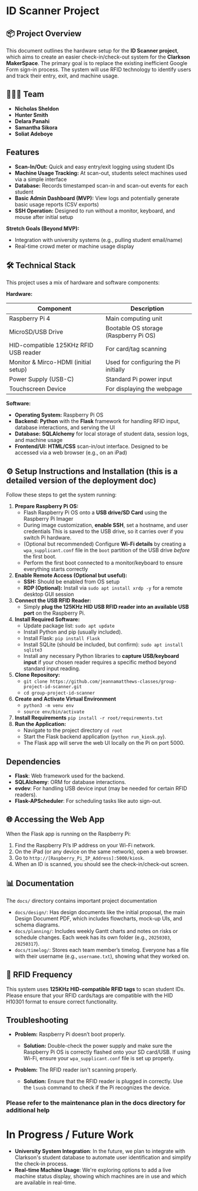 # ID Scanner Project

## 📦 Project Overview

This document outlines the hardware setup for the **ID Scanner project**, which aims to create an easier check-in/check-out system for the **Clarkson MakerSpace**. 
The primary goal is to replace the existing inefficient Google Form sign-in process. The system will use RFID technology to identify users and track their entry, exit, and machine usage.

## 👨‍👦‍👦 Team
- **Nicholas Sheldon** 
- **Hunter Smith** 
- **Delara Panahi**
- **Samantha Sikora**
- **Soliat Adeboye** 

## Features 
-  **Scan-In/Out:** Quick and easy entry/exit logging using student IDs
-  **Machine Usage Tracking:** At scan-out, students select machines used via a simple interface
-  **Database:** Records timestamped scan-in and scan-out events for each student 
-  **Basic Admin Dashboard (MVP):** View logs and potentially generate basic usage reports (CSV exports)
-  **SSH Operation:** Designed to run without a monitor, keyboard, and mouse after initial setup

**Stretch Goals (Beyond MVP):**
-   Integration with university systems (e.g., pulling student email/name) 
-   Real-time crowd meter or machine usage display 
  
## 🛠️ Technical Stack
This project uses a mix of hardware and software components:

  **Hardware:**

| Component              | Description                                  |
|------------------------|-----------------------------------------------|
| Raspberry Pi 4         | Main computing unit       |
| MicroSD/USB Drive      | Bootable OS storage (Raspberry Pi OS)         |
| HID-compatible 125KHz RFID USB reader     | For card/tag scanning      |
| Monitor & Mirco-HDMI (initial setup) | Used for configuring the Pi initially   |
| Power Supply (USB-C)   | Standard Pi power input                       |
| Touchscreen Device     | For displaying the webpage                    |

 **Software:**
 - **Operating System:** Raspberry Pi OS
 - **Backend:** **Python** with the **Flask** framework for handling RFID input, database interactions, and serving the UI
 - **Database:** **SQLAlchemy** for local storage of student data, session logs, and machine usage
 - **Frontend/UI:** **HTML/CSS** scan-in/out interface. Designed to be accessed via a web browser (e.g., on an iPad) 

## ⚙️ Setup Instructions and Installation (this is a detailed version of the deployment doc)

Follow these steps to get the system running:

1.  **Prepare Raspberry Pi OS:**
    *   Flash Raspberry Pi OS onto a **USB drive/SD Card** using the Raspberry Pi Imager 
    *   During image customization, **enable SSH**, set a hostname, and user credentials  This is saved to the USB drive, so it carries over if you switch Pi hardware.
    *   (Optional but recommended) Configure **Wi-Fi details** by creating a `wpa_supplicant.conf` file in the `boot` partition of the USB drive *before* the first boot.
    *   Perform the first boot connected to a monitor/keyboard to ensure everything starts correctly 
2.  **Enable Remote Access (Optional but useful):**
    *   **SSH:** Should be enabled from OS setup
    *   **RDP (Optional):** Install via `sudo apt install xrdp -y` for a remote desktop GUI session 
3.  **Connect the USB RFID Reader:**
    *   Simply **plug the 125KHz HID USB RFID reader into an available USB port** on the Raspberry Pi. 
4.  **Install Required Software:**
    *   Update package list: `sudo apt update` 
    *   Install Python and pip (usually included).
    *   Install Flask: `pip install Flask` 
    *   Install SQLite (should be included, but confirm): `sudo apt install sqlite3` 
    *   Install any necessary Python libraries to **capture USB/keyboard input** if your chosen reader requires a specific method beyond standard input reading. 
5.  **Clone Repository:**
    - `git clone https://github.com/jeannamatthews-classes/group-project-id-scanner.git`
    - `cd group-project-id-scanner`
6.  **Create and Activate Virtual Environment**
    - `python3 -m venv env`
    - `source env/bin/activate`
7.  **Install Requirements**
    `pip install -r root/requirements.txt`
8.  **Run the Application:**
    *   Navigate to the project directory `cd root`
    *   Start the Flask backend application (`python run_kiosk.py`). 
    *   The Flask app will serve the web UI locally on the Pi on port 5000.

## Dependencies

- **Flask**: Web framework used for the backend.
- **SQLAlchemy**: ORM for database interactions.
- **evdev**: For handling USB device input (may be needed for certain RFID readers).
- **Flask-APScheduler**: For scheduling tasks like auto sign-out.

## 🌐 Accessing the Web App

When the Flask app is running on the Raspberry Pi:

1. Find the Raspberry Pi’s IP address on your Wi-Fi network.
2. On the iPad (or any device on the same network), open a web browser.
3. Go to `http://[Raspberry_Pi_IP_Address]:5000/kiosk`.
4. When an ID is scanned, you should see the check-in/check-out screen.

## 📊 Documentation

The `docs/` directory contains important project documentation

-  `docs/design/`: Has design documents like the initial proposal, the main Design Document PDF, which includes flowcharts, mock-up UIs, and schema diagrams.
-  `docs/planning/`: Includes weekly Gantt charts and notes on risks or schedule changes. Each week has its own folder (e.g., `20250303`, `20250317`).
-  `docs/timelog/`: Stores each team member’s timelog. Everyone has a file with their username (e.g., `username.txt`), showing what they worked on.

## 🔑 RFID Frequency

This system uses **125KHz HID-compatible RFID tags** to scan student IDs. Please ensure that your RFID cards/tags are compatible with the HID H10301 format to ensure correct functionality.

## Troubleshooting
- **Problem:** Raspberry Pi doesn’t boot properly.
  - **Solution:** Double-check the power supply and make sure the Raspberry Pi OS is correctly flashed onto your SD card/USB. If using Wi-Fi, ensure your `wpa_supplicant.conf` file is set up properly.
  
- **Problem:** The RFID reader isn't scanning properly.
  - **Solution:** Ensure that the RFID reader is plugged in correctly. Use the `lsusb` command to check if the Pi recognizes the device.

### Please refer to the maintenance plan in the docs directory for additional help

# In Progress / Future Work
- **University System Integration**: In the future, we plan to integrate with Clarkson's student database to automate user identification and simplify the check-in process.
- **Real-time Machine Usage**: We're exploring options to add a live machine status display, showing which machines are in use and which are available in real-time.

